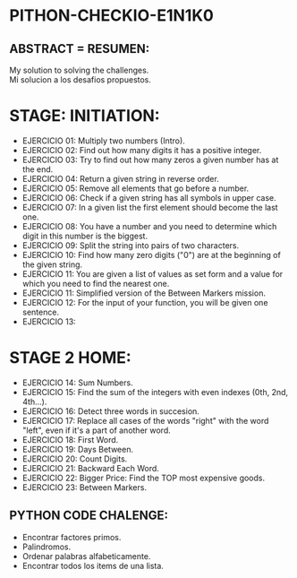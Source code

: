 # PITHON-CHECKIO-E1N1K0

## ABSTRACT = RESUMEN:
  My solution to solving the challenges.<br>
  Mi solucion a los desafios propuestos.


# STAGE: INITIATION:
- EJERCICIO 01: Multiply two numbers (Intro).
- EJERCICIO 02: Find out how many digits it has a positive integer.
- EJERCICIO 03: Try to find out how many zeros a given number has at the end.
- EJERCICIO 04: Return a given string in reverse order.
- EJERCICIO 05: Remove all elements that go before a number.
- EJERCICIO 06: Check if a given string has all symbols in upper case.
- EJERCICIO 07: In a given list the first element should become the last one.
- EJERCICIO 08: You have a number and you need to determine which digit in this number is the biggest.
- EJERCICIO 09: Split the string into pairs of two characters.
- EJERCICIO 10: Find how many zero digits ("0") are at the beginning of the given string.
- EJERCICIO 11: You are given a list of values as set form and a value for which you need to find the nearest one.
- EJERCICIO 11: Simplified version of the Between Markers mission.
- EJERCICIO 12: For the input of your function, you will be given one sentence.
- EJERCICIO 13:


# STAGE 2 HOME:
- EJERCICIO 14: Sum Numbers.
- EJERCICIO 15: Find the sum of the integers with even indexes (0th, 2nd, 4th...).
- EJERCICIO 16: Detect three words in succesion.
- EJERCICIO 17: Replace all cases of the words "right" with the word "left", even if it's a part of another word.
- EJERCICIO 18: First Word.
- EJERCICIO 19: Days Between.
- EJERCICIO 20: Count Digits.
- EJERCICIO 21: Backward Each Word.
- EJERCICIO 22: Bigger Price: Find the TOP most expensive goods.
- EJERCICIO 23: Between Markers.


## PYTHON CODE CHALENGE:
- Encontrar factores primos.
- Palindromos.
- Ordenar palabras alfabeticamente.
- Encontrar todos los items de una lista.
